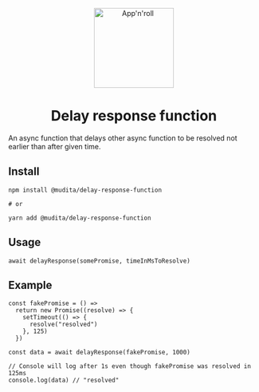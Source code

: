 <p align="center">
  <a href="https://appnroll.com">
    <img alt="App'n'roll" src="https://appnroll.com/img/appnroll-logotype.svg" width="160" />
  </a>
</p>
<h1 align="center">
  Delay response function
</h1>

An async function that delays other async function to be resolved not earlier than after given time.

## Install

```
npm install @mudita/delay-response-function

# or

yarn add @mudita/delay-response-function
```

## Usage

```TS
await delayResponse(somePromise, timeInMsToResolve)
```

## Example

```TS
const fakePromise = () =>
  return new Promise((resolve) => {
    setTimeout(() => {
      resolve("resolved")
    }, 125)
  })

const data = await delayResponse(fakePromise, 1000)

// Console will log after 1s even though fakePromise was resolved in 125ms
console.log(data) // "resolved"
```
